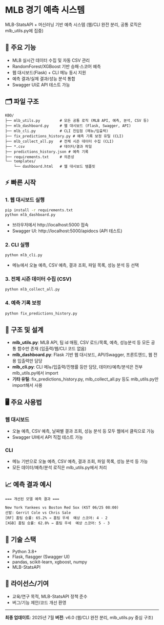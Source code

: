 # MLB 경기 예측 시스템

MLB-StatsAPI + 머신러닝 기반 예측 시스템 (웹/CLI 완전 분리, 공통 로직은 mlb_utils.py에 집중)

## 🚀 주요 기능

- MLB 실시간 데이터 수집 및 자동 CSV 관리
- RandomForest/XGBoost 기반 승패·스코어 예측
- 웹 대시보드(Flask) + CLI 메뉴 동시 지원
- 예측 결과/실제 결과/성능 분석 통합
- Swagger UI로 API 테스트 가능

## 🗂️ 파일 구조

```
KBO/
├── mlb_utils.py         # 모든 공통 로직 (MLB API, 예측, 분석, CSV 등)
├── mlb_dashboard.py     # 웹 대시보드 (Flask, Swagger, API)
├── mlb_cli.py           # CLI 진입점 (메뉴/입출력)
├── fix_predictions_history.py # 예측 기록 보정 유틸 (CLI)
├── mlb_collect_all.py   # 전체 시즌 데이터 수집 (CLI)
├── *.csv                # 데이터/결과 파일
├── predictions_history.json # 예측 기록
├── requirements.txt     # 의존성
└── templates/
    └── dashboard.html   # 웹 대시보드 템플릿
```

## ⚡️ 빠른 시작

### 1. 웹 대시보드 실행

```bash
pip install -r requirements.txt
python mlb_dashboard.py
```

- 브라우저에서 http://localhost:5000 접속
- Swagger UI: http://localhost:5000/apidocs (API 테스트)

### 2. CLI 실행

```bash
python mlb_cli.py
```

- 메뉴에서 오늘 예측, CSV 예측, 결과 조회, 파일 목록, 성능 분석 등 선택

### 3. 전체 시즌 데이터 수집 (CSV)

```bash
python mlb_collect_all.py
```

### 4. 예측 기록 보정

```bash
python fix_predictions_history.py
```

## 🧩 구조 및 설계

- **mlb_utils.py**: MLB API, 팀 id 매핑, CSV 로드/목록, 예측, 성능분석 등 모든 공통 함수만 존재 (입출력/웹/CLI 코드 없음)
- **mlb_dashboard.py**: Flask 기반 웹 대시보드, API/Swagger, 프론트엔드, 웹 전용 입출력만 담당
- **mlb_cli.py**: CLI 메뉴/입출력/진행률 등만 담당, 데이터/예측/분석은 전부 mlb_utils.py에서 import
- **기타 유틸**: fix_predictions_history.py, mlb_collect_all.py 등도 mlb_utils.py만 import해서 사용

## 🖥️ 주요 사용법

### 웹 대시보드

- 오늘 예측, CSV 예측, 날짜별 결과 조회, 성능 분석 등 모두 웹에서 클릭으로 가능
- Swagger UI에서 API 직접 테스트 가능

### CLI

- 메뉴 기반으로 오늘 예측, CSV 예측, 결과 조회, 파일 목록, 성능 분석 등 가능
- 모든 데이터/예측/분석 로직은 mlb_utils.py에서 처리

## 📈 예측 결과 예시

```
=== 개선된 모델 예측 결과 ===

New York Yankees vs Boston Red Sox (KST 06/25 08:00)
선발: Gerrit Cole vs Chris Sale
[RF] 홈팀 승률: 65.2% → 홈팀 우세  예상 스코어: 4 - 2
[XGB] 홈팀 승률: 62.8% → 홈팀 우세  예상 스코어: 5 - 3
```

## 🔧 기술 스택

- Python 3.8+
- Flask, flasgger (Swagger UI)
- pandas, scikit-learn, xgboost, numpy
- MLB-StatsAPI

## 📝 라이선스/기여

- 교육/연구 목적, MLB-StatsAPI 정책 준수
- 버그/기능 제안/코드 개선 환영

---

**최종 업데이트**: 2025년 7월
**버전**: v6.0 (웹/CLI 완전 분리, mlb_utils.py 중심 구조)
